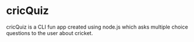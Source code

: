 # cricQuiz
 cricQuiz is a CLI fun app created using node.js which asks multiple choice questions to the user about cricket.
